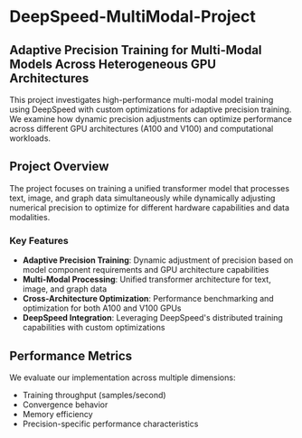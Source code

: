 # DeepSpeed-MultiModal-Project

## Adaptive Precision Training for Multi-Modal Models Across Heterogeneous GPU Architectures

This project investigates high-performance multi-modal model training using DeepSpeed with custom optimizations for adaptive precision training. We examine how dynamic precision adjustments can optimize performance across different GPU architectures (A100 and V100) and computational workloads.

## Project Overview

The project focuses on training a unified transformer model that processes text, image, and graph data simultaneously while dynamically adjusting numerical precision to optimize for different hardware capabilities and data modalities.

### Key Features

- **Adaptive Precision Training**: Dynamic adjustment of precision based on model component requirements and GPU architecture capabilities
- **Multi-Modal Processing**: Unified transformer architecture for text, image, and graph data
- **Cross-Architecture Optimization**: Performance benchmarking and optimization for both A100 and V100 GPUs
- **DeepSpeed Integration**: Leveraging DeepSpeed's distributed training capabilities with custom optimizations

## Performance Metrics

We evaluate our implementation across multiple dimensions:

- Training throughput (samples/second)
- Convergence behavior
- Memory efficiency
- Precision-specific performance characteristics
